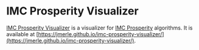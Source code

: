 # IMC Prosperity Visualizer

[IMC Prosperity Visualizer](https://jmerle.github.io/imc-prosperity-visualizer/) is a visualizer for [IMC Prosperity](https://prosperity.imc.com/) algorithms. It is available at [https://jmerle.github.io/imc-prosperity-visualizer/](https://jmerle.github.io/imc-prosperity-visualizer/).
